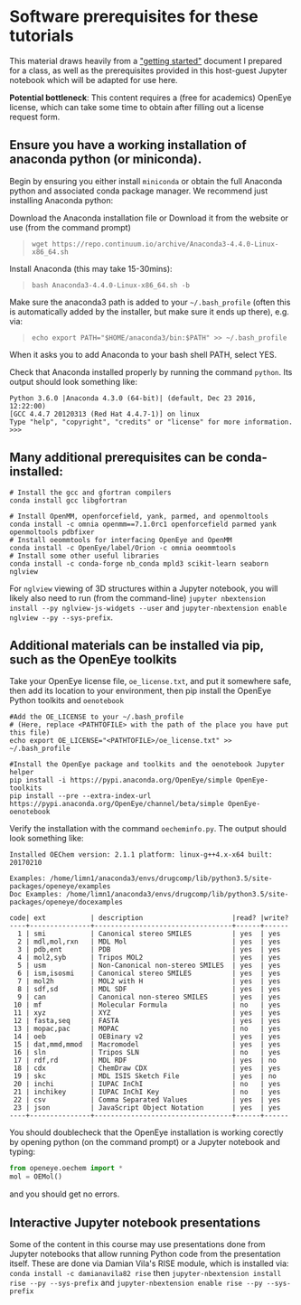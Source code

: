 # Software prerequisites for these tutorials

This material draws heavily from a ["getting started"](https://github.com/MobleyLab/drug-computing/blob/master/uci-pharmsci/getting-started.md) document I prepared for a class, as well as the prerequisites provided in this host-guest Jupyter notebook which will be adapted for use here.

**Potential bottleneck**: This content requires a (free for academics) OpenEye license, which can take some time to obtain after filling out a license request form.

## Ensure you have a working installation of anaconda python (or miniconda).

Begin by ensuring you either install `miniconda` or obtain the full Anaconda python and associated conda package manager.
We recommend just installing Anaconda python:

Download the Anaconda installation file or Download it from the website or use (from the command prompt)

> `wget https://repo.continuum.io/archive/Anaconda3-4.4.0-Linux-x86_64.sh`

Install Anaconda (this may take 15-30mins):

> `bash Anaconda3-4.4.0-Linux-x86_64.sh -b`

Make sure the anaconda3 path is added to your `~/.bash_profile` (often this is automatically added by the installer, but make sure it ends up there), e.g. via:

> `echo export PATH="$HOME/anaconda3/bin:$PATH" >> ~/.bash_profile`

When it asks you to add Anaconda to your bash shell PATH, select YES.

Check that Anaconda installed properly by running the command `python`. Its output should look something like:

```
Python 3.6.0 |Anaconda 4.3.0 (64-bit)| (default, Dec 23 2016, 12:22:00)
[GCC 4.4.7 20120313 (Red Hat 4.4.7-1)] on linux
Type "help", "copyright", "credits" or "license" for more information.
>>>
```

## Many additional prerequisites can be conda-installed:

```
# Install the gcc and gfortran compilers
conda install gcc libgfortran

# Install OpenMM, openforcefield, yank, parmed, and openmoltools
conda install -c omnia openmm==7.1.0rc1 openforcefield parmed yank openmoltools pdbfixer
# Install oeommtools for interfacing OpenEye and OpenMM
conda install -c OpenEye/label/Orion -c omnia oeommtools
# Install some other useful libraries
conda install -c conda-forge nb_conda mpld3 scikit-learn seaborn nglview
```

For `nglview` viewing of 3D structures within a Jupyter notebook, you will likely also need to run (from the command-line) `jupyter nbextension install --py nglview-js-widgets --user` and `jupyter-nbextension enable nglview --py --sys-prefix`.


## Additional materials can be installed via pip, such as the OpenEye toolkits

Take your OpenEye license file, `oe_license.txt`, and put it somewhere safe, then add its location to your environment, then pip install the OpenEye Python toolkits and `oenotebook`
```
#Add the OE_LICENSE to your ~/.bash_profile
# (Here, replace <PATHTOFILE> with the path of the place you have put this file)
echo export OE_LICENSE="<PATHTOFILE>/oe_license.txt" >> ~/.bash_profile

#Install the OpenEye package and toolkits and the oenotebook Jupyter helper
pip install -i https://pypi.anaconda.org/OpenEye/simple OpenEye-toolkits
pip install --pre --extra-index-url https://pypi.anaconda.org/OpenEye/channel/beta/simple OpenEye-oenotebook
```

Verify the installation with the command `oecheminfo.py`.
The output should look something like:
```
Installed OEChem version: 2.1.1 platform: linux-g++4.x-x64 built: 20170210

Examples: /home/limn1/anaconda3/envs/drugcomp/lib/python3.5/site-packages/openeye/examples
Doc Examples: /home/limn1/anaconda3/envs/drugcomp/lib/python3.5/site-packages/openeye/docexamples

code| ext           | description                      |read? |write?
----+---------------+----------------------------------+------+------
  1 | smi           | Canonical stereo SMILES          | yes  | yes
  2 | mdl,mol,rxn   | MDL Mol                          | yes  | yes
  3 | pdb,ent       | PDB                              | yes  | yes
  4 | mol2,syb      | Tripos MOL2                      | yes  | yes
  5 | usm           | Non-Canonical non-stereo SMILES  | yes  | yes
  6 | ism,isosmi    | Canonical stereo SMILES          | yes  | yes
  7 | mol2h         | MOL2 with H                      | yes  | yes
  8 | sdf,sd        | MDL SDF                          | yes  | yes
  9 | can           | Canonical non-stereo SMILES      | yes  | yes
 10 | mf            | Molecular Formula                | no   | yes
 11 | xyz           | XYZ                              | yes  | yes
 12 | fasta,seq     | FASTA                            | yes  | yes
 13 | mopac,pac     | MOPAC                            | no   | yes
 14 | oeb           | OEBinary v2                      | yes  | yes
 15 | dat,mmd,mmod  | Macromodel                       | yes  | yes
 16 | sln           | Tripos SLN                       | no   | yes
 17 | rdf,rd        | MDL RDF                          | yes  | no
 18 | cdx           | ChemDraw CDX                     | yes  | yes
 19 | skc           | MDL ISIS Sketch File             | yes  | no
 20 | inchi         | IUPAC InChI                      | no   | yes
 21 | inchikey      | IUPAC InChI Key                  | no   | yes
 22 | csv           | Comma Separated Values           | yes  | yes
 23 | json          | JavaScript Object Notation       | yes  | yes
----+---------------+----------------------------------+------+------
```

You should doublecheck that the OpenEye installation is working corectly by opening python (on the command prompt) or a Jupyter notebook and typing:
```python
from openeye.oechem import *
mol = OEMol()
```
and you should get no errors.

## Interactive Jupyter notebook presentations

Some of the content in this course may use presentations done from Jupyter notebooks that allow running Python code from the presentation itself. These are done via Damian Vila's RISE module, which is installed via:
`conda install -c damianavila82 rise`
then `jupyter-nbextension install rise --py --sys-prefix` and `jupyter-nbextension enable rise --py --sys-prefix`
